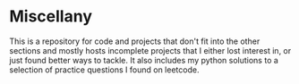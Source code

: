 # Miscellany

This is a repository for code and projects that don't fit into the other sections and mostly hosts incomplete projects that I either lost interest in, or just found better ways to tackle.  It also includes my python solutions to a selection of practice questions I found on leetcode.
